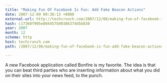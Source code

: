 ```yaml
---
title: "Making Fun Of Facebook Is Fun: Add Fake Beacon Actions"
date: 2007-12-09 00:38:13 +0000
external-url: http://techcrunch.com/2007/12/08/making-fun-of-facebook-is-fun-add-fake-beacon-actions/
hash: c17360f905e804457b90386374d5b030
year: 2007
month: 12
scheme: http
host: techcrunch.com
path: /2007/12/08/making-fun-of-facebook-is-fun-add-fake-beacon-actions/

---
```


A new Facebook application called Bonfire is my favorite. The idea is that you can beat third parties who are inserting information about what you did on their sites into your news feed, to the punch.
